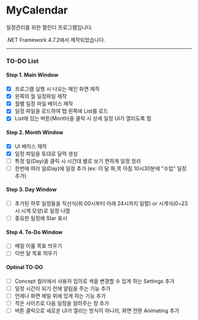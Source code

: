 # MyCalendar
일정관리를 위한 캘린더 프로그램입니다.

.NET Framework 4.7.2에서 제작되었습니다.

------------

### TO-DO List
#### Step 1. Main Window
- [x] 프로그램 실행 시 나오는 메인 화면 제작
- [x] 왼쪽의 월 일정파일 제작 
- [x] 월별 일정 파일 베이스 제작
- [x] 일정 파일을 로드하여 탭 왼쪽에 List를 로드
- [x] List에 있는 버튼(Month)을 클릭 시 상세 일정 UI가 열리도록 함.

#### Step 2. Month Window
- [x] UI 베이스 제작
- [x] 일정 파일을 토대로 달력 생성
- [ ] 특정 일(Day)을 클릭 시 시간대 별로 보기 편하게 일정 정리
- [ ] 한번에 여러 일(Day)에 일정 추가      (ex: 이 달 화,목 아침 10시30분에 "수업" 일정 추가)

#### Step 3. Day Window
- [ ] 추가된 하루 일정들을 직선식(위 00시부터 아래 24시까지 일렬) or 시계식(0~23시 시계 모양)로 일정 나열
- [ ] 중요한 일정에 Star 표시

#### Step 4. To-Do Window
- [ ] 매일 이룰 목표 띄우기
- [ ] 이번 달 목표 띄우기

#### Optinal TO-DO
- [ ] Concept 컬러에서 사용자 임의로 색을 변경할 수 있게 하는 Settings 추가
- [ ] 일정 시간이 되기 전에 알림을 주는 기능 추가
- [ ] 언제나 화면 제일 위에 있게 하는 기능 추가
- [ ] 작은 사이즈로 다음 일정을 알려주는 창 추가
- [ ] 버튼 클릭으로 새로운 UI가 열리는 방식이 아니라, 화면 전환 Animating 추가